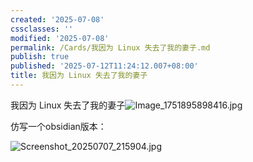 ```yaml
---
created: '2025-07-08'
cssclasses: ''
modified: '2025-07-08'
permalink: /Cards/我因为 Linux 失去了我的妻子.md
publish: true
published: '2025-07-12T11:24:12.007+08:00'
title: 我因为 Linux 失去了我的妻子
---
```

我因为 Linux 失去了我的妻子![Image_1751895898416.jpg](https://pub-pic.oldwinter.top/2025/07/b7359fce537a7619506b662bcc81c00c.png)

仿写一个obsidian版本：

![Screenshot_20250707_215904.jpg](https://pub-pic.oldwinter.top/2025/07/51efce9f6683fc9c1c06c02ef18ab0cd.png)
